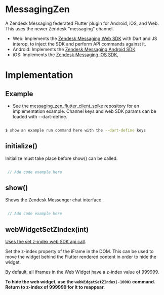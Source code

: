 # MessagingZen

A Zendesk Messaging federated Flutter plugin for Android, iOS, and Web. This uses the newer Zendesk "messaging" channel.

- Web: Implements the [Zendesk Messaging Web SDK](https://developer.zendesk.com/documentation/zendesk-web-widget-sdks/sdks/web/getting_started/) 
with Dart and JS interop, to inject the SDK and perform API commands against it.
- Android: Implements the [Zendesk Messaging Android SDK](https://developer.zendesk.com/documentation/zendesk-web-widget-sdks/sdks/android/getting_started/)
- iOS: Implements the [Zendesk Messaging iOS SDK](https://developer.zendesk.com/documentation/zendesk-web-widget-sdks/sdks/ios/getting_started/),

# Implementation

## Example
- See the [messaging_zen_flutter_client_spike](https://github.com/mdrideout/messaging_zen/tree/main/messaging_zen_flutter_client_spike)
repository for an implementation example. Channel keys and web SDK params can be loaded with --dart-define.
  
```bash

$ show an example run command here with the --dart-define keys

```

## initialize()
Initialize must take place before show() can be called.

```dart

 // Add code example here

```

## show()
Shows the Zendesk Messenger chat interface.

```dart

 // Add code example here

```


## webWidgetSetZIndex(int)
[Uses the set z-index web SDK api call](https://developer.zendesk.com/documentation/zendesk-web-widget-sdks/sdks/web/sdk_api_reference/#set-zindex).

Set the z-index property of the iFrame in the DOM. This can be used to move the widget behind the Flutter rendered content in order to hide the widget.

By default, all iframes in the Web Widget have a z-index value of 999999.

**To hide the web widget, use the `webWidgetSetZIndex(-1000)` command. Return to z-index of 999999 for it to reappear.**
